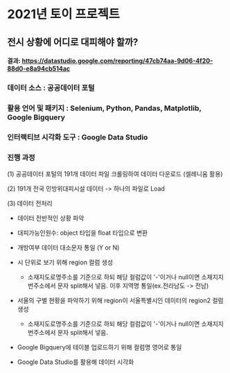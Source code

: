 # 2021년 토이 프로젝트
## 전시 상황에 어디로 대피해야 할까?
#### 결과: https://datastudio.google.com/reporting/47cb74aa-9d06-4f20-88d0-e8a94cb514ac

### 데이터 소스 : 공공데이터 포털
### 활용 언어 및 패키지 : Selenium, Python, Pandas, Matplotlib, Google Bigquery
### 인터랙티브 시각화 도구 : Google Data Studio


### 진행 과정

(1) 공공데이터 포털의 191개 데이터 파일 크롤링하여 데이터 다운로드 (셀레니움 활용)

(2) 191개 전국 민방위대피시설 데이터 -> 하나의 파일로 Load

(3) 데이터 전처리

- 데이터 전반적인 상황 파악

- 대피가능인원수: object 타입을 float 타입으로 변환

- 개방여부 데이터 대소문자 통일 (Y or N)

- 시 단위로 보기 위해 region 컬럼 생성

  * 소재지도로명주소를 기준으로 하되 해당 컬럼값이 '-'이거나 null이면 소재지지번주소에서 문자 split해서 넣음. 이후 지역명 통일(ex.전라남도 -> 전남)

- 서울의 구별 현황을 파악하기 위해 region이 서울특별시인 데이터의 region2 컬럼 생성

  * 소재지도로명주소를 기준으로 하되 해당 컬럼값이 '-'이거나 null이면 소재지지번주소에서 문자 split해서 넣음.

- Google Bigquery에 테이블 업로드하기 위해 컬럼명 영어로 통일

- Google Data Studio를 활용해 데이터 시각화
